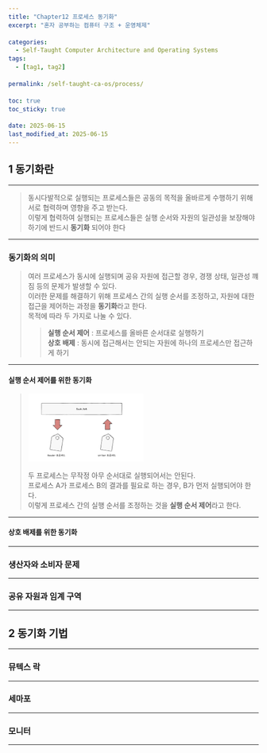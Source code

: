 ```yaml
---
title: "Chapter12 프로세스 동기화"
excerpt: "혼자 공부하는 컴퓨터 구조 + 운영체제"

categories:
  - Self-Taught Computer Architecture and Operating Systems
tags:
  - [tag1, tag2]

permalink: /self-taught-ca-os/process/

toc: true
toc_sticky: true

date: 2025-06-15
last_modified_at: 2025-06-15
---
```



## 1 동기화란
***

> 동시다발적으로 실행되는 프로세스들은 공동의 목적을 올바르게 수행하기 위해 서로 협력하며 영향을 주고 받는다.      
> 이렇게 협력하여 실행되는 프로세스들은 실행 순서와 자원의 일관성을 보장해야 하기에 반드시 **동기화** 되어야 한다

***

### 동기화의 의미

> 여러 프로세스가 동시에 실행되며 공유 자원에 접근할 경우, 경쟁 상태, 일관성 꺠짐 등의 문제가 발생할 수 있다.       
> 이러한 문제를 해결하기 위해 프로세스 간의 실행 순서를 조정하고, 자원에 대한 접근을 제어하는 과정을 **동기화**라고 한다.        
> 목적에 따라 두 가지로 나눌 수 있다.
>> **실행 순서 제어** : 프로세스를 올바른 순서대로 실행하기       
>> **상호 배제** : 동시에 접근해서는 안되는 자원에 하나의 프로세스만 접근하게 하기

***

#### 실행 순서 제어를 위한 동기화

> <img src="https://github.com/projectmiluju/projectmiluju.github.io/blob/master/assets/images/50.png?raw=true" width="50%" height="50%" alt="실행순서제어">     
>
> 두 프로세스는 무작정 아무 순서대로 실행되어서는 안된다.       
> 프로세스 A가 프로세스 B의 결과를 필요로 하는 경우, B가 먼저 실행되어야 한다.        
> 이렇게 프로세스 간의 실행 순서를 조정하는 것을 **실행 순서 제어**라고 한다.     

***

#### 상호 배제를 위한 동기화


***

### 생산자와 소비자 문제

***

### 공유 자원과 임계 구역


***
  
## 2 동기화 기법 

***

### 뮤텍스 락

***

### 세마포

***

### 모니터

***
